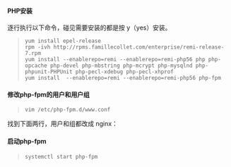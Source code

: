 #### PHP安装

逐行执行以下命令，碰见需要安装的都是按 y（yes）安装。

> ```
> yum install epel-release
> rpm -ivh http://rpms.famillecollet.com/enterprise/remi-release-7.rpm
> yum install --enablerepo=remi --enablerepo=remi-php56 php php-opcache php-devel php-mbstring php-mcrypt php-mysqlnd php-phpunit-PHPUnit php-pecl-xdebug php-pecl-xhprof
> yum install  --enablerepo=remi --enablerepo=remi-php56 php-fpm
> ```

#### 修改php-fpm的用户和用户组

> ```
> vim /etc/php-fpm.d/www.conf
> ```

找到下面两行，用户和组都改成 nginx：



#### 启动php-fpm

> ```
> systemctl start php-fpm
> ```



